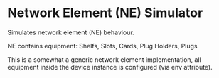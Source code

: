 # Network Element (NE) Simulator

Simulates network element (NE) behaviour.

NE contains equipment:
Shelfs, Slots, Cards, Plug Holders, Plugs

This is a somewhat a generic network element implementation,
all equipment inside the device instance is configured (via env attribute).